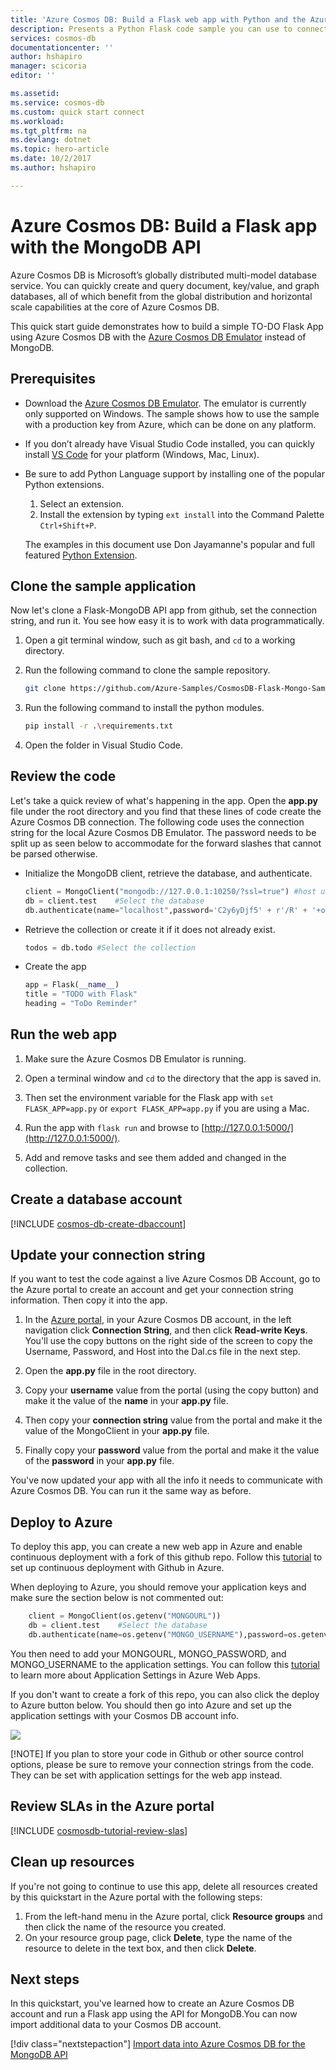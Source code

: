 ```yaml
---
title: 'Azure Cosmos DB: Build a Flask web app with Python and the Azure Cosmos DB MongoDB API | Microsoft Docs'
description: Presents a Python Flask code sample you can use to connect to and query the Azure Cosmos DB MongoDB API
services: cosmos-db
documentationcenter: ''
author: hshapiro
manager: scicoria
editor: ''

ms.assetid: 
ms.service: cosmos-db
ms.custom: quick start connect
ms.workload: 
ms.tgt_pltfrm: na
ms.devlang: dotnet
ms.topic: hero-article
ms.date: 10/2/2017
ms.author: hshapiro

---
```

# Azure Cosmos DB: Build a Flask app with the MongoDB API

Azure Cosmos DB is Microsoft’s globally distributed multi-model database service. You can quickly create and query document, key/value, and graph databases, all of which benefit from the global distribution and horizontal scale capabilities at the core of Azure Cosmos DB.

This quick start guide demonstrates how to build a simple TO-DO Flask App using Azure Cosmos DB with the [Azure Cosmos DB Emulator](https://docs.microsoft.com/en-us/azure/cosmos-db/local-emulator) instead of MongoDB.

## Prerequisites

- Download the [Azure Cosmos DB Emulator](https://docs.microsoft.com/en-us/azure/cosmos-db/local-emulator). The emulator is currently only supported on Windows. The sample shows how to use the sample with a production key from Azure, which can be done on any platform.

- If you don’t already have Visual Studio Code installed, you can quickly install [VS Code](https://code.visualstudio.com/Download) for your platform (Windows, Mac, Linux).

- Be sure to add Python Language support by installing one of the popular Python extensions.
    1. Select an extension.
    2. Install the extension by typing `ext install` into the Command Palette `Ctrl+Shift+P`.

    The examples in this document use Don Jayamanne's popular and full featured [Python Extension](https://marketplace.visualstudio.com/items?itemName=donjayamanne.python).

## Clone the sample application

Now let's clone a Flask-MongoDB API app from github, set the connection string, and run it. You see how easy it is to work with data programmatically.

1. Open a git terminal window, such as git bash, and `cd` to a working directory.
2. Run the following command to clone the sample repository.

    ```bash
    git clone https://github.com/Azure-Samples/CosmosDB-Flask-Mongo-Sample.git
    ```
3. Run the following command to install the python modules.
    ```bash
    pip install -r .\requirements.txt
    ```
4. Open the folder in Visual Studio Code.

## Review the code

Let's take a quick review of what's happening in the app. Open the **app.py** file under the root directory and you find that these lines of code create the Azure Cosmos DB connection. The following code uses the connection string for the local Azure Cosmos DB Emulator. The password needs to be split up as seen below to accommodate for the forward slashes that cannot be parsed otherwise.

* Initialize the MongoDB client, retrieve the database, and authenticate.

    ```python
    client = MongoClient("mongodb://127.0.0.1:10250/?ssl=true") #host uri
    db = client.test    #Select the database
    db.authenticate(name="localhost",password='C2y6yDjf5' + r'/R' + '+ob0N8A7Cgv30VRDJIWEHLM+4QDU5DE2nQ9nDuVTqobD4b8mGGyPMbIZnqyMsEcaGQy67XIw' + r'/Jw==')
    ```

* Retrieve the collection or create it if it does not already exist.

    ```python
    todos = db.todo #Select the collection
    ```

* Create the app

    ```Python
    app = Flask(__name__)
    title = "TODO with Flask"
    heading = "ToDo Reminder"
    ```
    
## Run the web app

1. Make sure the Azure Cosmos DB Emulator is running.

2. Open a terminal window and `cd` to the directory that the app is saved in.

3. Then set the environment variable for the Flask app with `set FLASK_APP=app.py` or `export FLASK_APP=app.py` if you are using a Mac.

4. Run the app with `flask run` and browse to [http://127.0.0.1:5000/](http://127.0.0.1:5000/).

5. Add and remove tasks and see them added and changed in the collection.

## Create a database account

[!INCLUDE [cosmos-db-create-dbaccount](../../includes/cosmos-db-create-dbaccount-mongodb.md)]

## Update your connection string

If you want to test the code against a live Azure Cosmos DB Account, go to the Azure portal to create an account and get your connection string information. Then copy it into the app.

1. In the [Azure portal](http://portal.azure.com/), in your Azure Cosmos DB account, in the left navigation click **Connection String**, and then click **Read-write Keys**. You'll use the copy buttons on the right side of the screen to copy the Username, Password, and Host into the Dal.cs file in the next step.

2. Open the **app.py** file in the root directory.

3. Copy your **username** value from the portal (using the copy button) and make it the value of the **name** in your **app.py** file.

4. Then copy your **connection string** value from the portal and make it the value of the MongoClient in your **app.py** file.

5. Finally copy your **password** value from the portal and make it the value of the **password** in your **app.py** file.

You've now updated your app with all the info it needs to communicate with Azure Cosmos DB. You can run it the same way as before.

## Deploy to Azure

To deploy this app, you can create a new web app in Azure and enable continuous deployment with a fork of this github repo. Follow this [tutorial](https://docs.microsoft.com/en-us/azure/app-service-web/app-service-continuous-deployment) to set up continuous deployment with Github in Azure.

When deploying to Azure, you should remove your application keys and make sure the section below is not commented out:

```python
    client = MongoClient(os.getenv("MONGOURL"))
    db = client.test    #Select the database
    db.authenticate(name=os.getenv("MONGO_USERNAME"),password=os.getenv("MONGO_PASSWORD"))
```

You then need to add your MONGOURL, MONGO_PASSWORD, and MONGO_USERNAME to the application settings. You can follow this [tutorial](https://docs.microsoft.com/en-us/azure/app-service-web/web-sites-configure#application-settings) to learn more about Application Settings in Azure Web Apps.

If you don't want to create a fork of this repo, you can also click the deploy to Azure button below. You should then go into Azure and set up the application settings with your Cosmos DB account info.

<a href="https://deploy.azure.com/?repository=https://github.com/heatherbshapiro/To-Do-List---Flask-MongoDB-Example" target="_blank">
<img src="http://azuredeploy.net/deploybutton.png"/>
</a>

[!NOTE]
If you plan to store your code in Github or other source control options, please be sure to remove your connection strings from the code. They can be set with application settings for the web app instead.

## Review SLAs in the Azure portal

[!INCLUDE [cosmosdb-tutorial-review-slas](../../includes/cosmos-db-tutorial-review-slas.md)]

## Clean up resources

If you're not going to continue to use this app, delete all resources created by this quickstart in the Azure portal with the following steps:

1. From the left-hand menu in the Azure portal, click **Resource groups** and then click the name of the resource you created.
2. On your resource group page, click **Delete**, type the name of the resource to delete in the text box, and then click **Delete**.

## Next steps

In this quickstart, you've learned how to create an Azure Cosmos DB account and run a Flask app using the API for MongoDB.You can now import additional data to your Cosmos DB account.

[!div class="nextstepaction"]
[Import data into Azure Cosmos DB for the MongoDB API](mongodb-migrate.md)